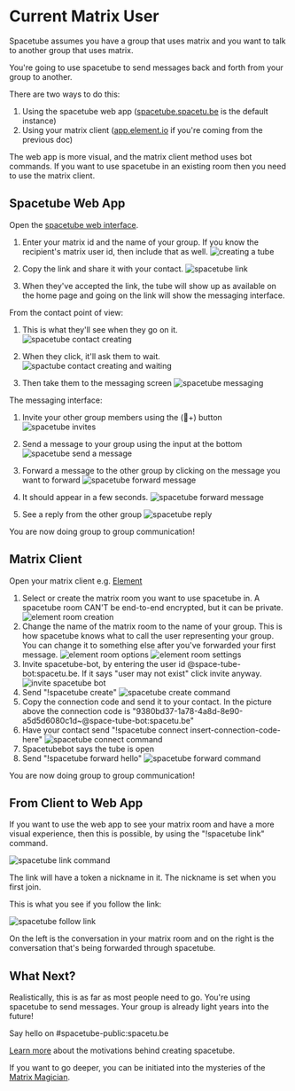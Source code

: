 # Current Matrix User

Spacetube assumes you have a group that uses matrix and you want to talk to another group that uses matrix.

You're going to use spacetube to send messages back and forth from your group to another.

There are two ways to do this:

1. Using the spacetube web app ([spacetube.spacetu.be](spacetube.spacetu.be) is the default instance)
2. Using your matrix client ([app.element.io](app.element.io) if you're coming from the previous doc)

The web app is more visual, and the matrix client method uses bot commands. If you want to use spacetube in an existing room then you need to use the matrix client.

## Spacetube Web App

Open the [spacetube web interface](https://spacetube.spacetu.be). 

1. Enter your matrix id and the name of your group. If you know the recipient's matrix user id, then include that as well. ![creating a tube](./content/spacetube-create.jpg)

2. Copy the link and share it with your contact. ![spacetube link](./content/spacetube-copy.jpg)

3. When they've accepted the link, the tube will show up as available on the home page and going on the link will show the messaging interface.

From the contact point of view:

1. This is what they'll see when they go on it. ![spacetube contact creating](./content/spacetube-other-create.jpg)

2. When they click, it'll ask them to wait. ![spactube contact creating and waiting](./content/spacetube-other-create-wait.jpg)

3. Then take them to the messaging screen ![spacetube messaging](./content/spacetube-other-message-new.jpg)

The messaging interface:

1. Invite your other group members using the (🧍+) button ![spacetube invites](./content/spacetube-other-message-invite.jpg)

2. Send a message to your group using the input at the bottom ![spacetube send a message](./content/spacetube-other-message-sent.jpg)

3. Forward a message to the other group by clicking on the message you want to forward ![spacetube forward message](./content/spacetube-other-message-forward.jpg)

4. It should appear in a few seconds. ![spacetube forward message](./content/spacetube-other-message-forward-sent.jpg)

5. See a reply from the other group ![spacetube reply](./content/spacetube-other-message-reply.jpg)

You are now doing group to group communication!

## Matrix Client

Open your matrix client e.g. [Element](https://app.element.io)

1. Select or create the matrix room you want to use spacetube in. A spacetube room CAN'T be end-to-end encrypted, but it can be private. ![element room creation](./content/element-newroom.jpg)
2. Change the name of the matrix room to the name of your group. This is how spacetube knows what to call the user representing your group. You can change it to something else after you've forwarded your first message. ![element room options](./content/element-room-options.jpg)
![element room settings](./content/element-room-settings.jpg)
3. Invite spacetube-bot, by entering the user id @space-tube-bot:spacetu.be. If it says "user may not exist" click invite anyway. ![invite spacetube bot](./content/element-invite-spacetubebot.jpg)
4. Send "!spacetube create" ![spacetube create command](./content/element-spacetube-create.jpg)
5. Copy the connection code and send it to your contact. In the picture above the connection code is "9380bd37-1a78-4a8d-8e90-a5d5d6080c1d~@space-tube-bot:spacetu.be"
6. Have your contact send "!spacetube connect insert-connection-code-here"  ![spacetube connect command](./content/element-spacetube-connect.jpg)
7. Spacetubebot says the tube is open
8. Send "!spacetube forward hello" ![spacetube forward command](./content/element-spacetube-forward.jpg)

You are now doing group to group communication!

## From Client to Web App

If you want to use the web app to see your matrix room and have a more visual experience, then this is possible, by using the "!spacetube link" command.

![spacetube link command](./content/element-spacetube-link.jpg)

The link will have a token a nickname in it. The nickname is set when you first join.

This is what you see if you follow the link:

![spacetube follow link](./content/element-spacetube-link-followed.jpg)

On the left is the conversation in your matrix room and on the right is the conversation that's being forwarded through spacetube.

## What Next?

Realistically, this is as far as most people need to go. You're using spacetube to send messages. Your group is already light years into the future!

Say hello on #spacetube-public:spacetu.be

[Learn more](./why.html) about the motivations behind creating spacetube.

If you want to go deeper, you can be initiated into the mysteries of the [Matrix Magician](./magician.html).